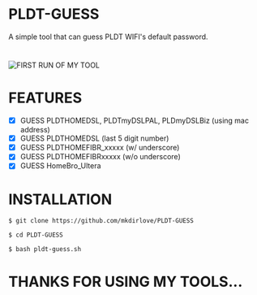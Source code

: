 # PLDT-GUESS
A simple tool that can guess PLDT WIFI's default password.
#
![FIRST RUN OF MY TOOL](https://github.com/mkdirlove/PLDT-GUESS/blob/master/pldt-guess.png)
#
# FEATURES
- [x] GUESS PLDTHOMEDSL, PLDTmyDSLPAL, PLDmyDSLBiz (using mac address)
- [x] GUESS PLDTHOMEDSL (last 5 digit number)
- [x] GUESS PLDTHOMEFIBR_xxxxx (w/ underscore)
- [x] GUESS PLDTHOMEFIBRxxxxx (w/o underscore)
- [x] GUESS HomeBro_Ultera
#
# INSTALLATION
    
    $ git clone https://github.com/mkdirlove/PLDT-GUESS
    
    $ cd PLDT-GUESS
    
    $ bash pldt-guess.sh
    
# THANKS FOR USING MY TOOLS...
    
